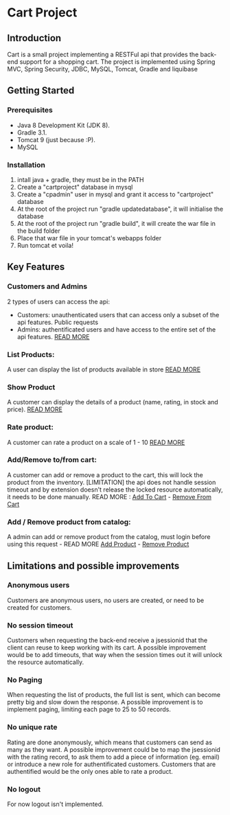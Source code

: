 # Cart Project

## Introduction
Cart is a small project implementing a RESTFul api that provides the back-end support for a shopping cart. 
The project is implemented using Spring MVC, Spring Security, JDBC, MySQL, Tomcat, Gradle and liquibase

## Getting Started
### Prerequisites
* Java 8 Development Kit (JDK 8).
* Gradle 3.1.
* Tomcat 9 (just because :P).
* MySQL

### Installation
1. intall java + gradle, they must be in the PATH
2. Create a "cartproject" database in mysql
3. Create a "cpadmin" user in mysql and grant it access to "cartproject" database
4. At the root of the project run "gradle updatedatabase", it will initialise the database
5. At the root of the project run "gradle build", it will create the war file in the build folder
6. Place that war file in your tomcat's webapps folder
7. Run tomcat et voila!

## Key Features
### Customers and Admins
2 types of users can access the api:
* Customers: unauthenticated users that can access only a subset of the api features. Public requests
* Admins: authentificated users and have access to the entire set of the api features. [READ MORE](https://github.com/drmeph/CartProject/wiki/Login)

### List Products:
A user can display the list of products available in store [READ MORE](https://github.com/drmeph/CartProject/wiki/List-Products)
  
### Show Product
A customer can display the details of a product (name, rating, in stock and price). [READ MORE](https://github.com/drmeph/CartProject/wiki/Show-Product)  

### Rate product:
A customer can rate a product on a scale of 1 - 10 [READ MORE](https://github.com/drmeph/CartProject/wiki/Rate-Product)

### Add/Remove to/from cart:
A customer can add or remove a product to the cart, this will lock the product from the inventory.
[LIMITATION] the api does not handle session timeout and by extension doesn't release the locked resource automatically, it needs to be done manually. READ MORE : [Add To Cart](https://github.com/drmeph/CartProject/wiki/Add-To-Cart) - [Remove From Cart](https://github.com/drmeph/CartProject/wiki/Remove-From-Cart)

### Add / Remove product from catalog:
A admin can add or remove product from the catalog, must login before using this request - READ MORE [Add Product](https://github.com/drmeph/CartProject/wiki/add-product) - [Remove Product](https://github.com/drmeph/CartProject/wiki/Remove-Product)

## Limitations and possible improvements
### Anonymous users
Customers are anonymous users, no users are created, or need to be created for customers.

### No session timeout
Customers when requesting the back-end receive a jsessionid that the client can reuse to keep working with its cart. A possible improvement would be to add timeouts, that way when the session times out it will unlock the resource automatically.

### No Paging
When requesting the list of products, the full list is sent, which can become pretty big and slow down the response. A possible improvement is to implement paging, limiting each page to 25 to 50 records.

### No unique rate
Rating are done anonymously, which means that customers can send as many as they want. A possible improvement could be to map the jsessionid with the rating record, to ask them to add a piece of information (eg. email) or introduce a new role for authentificated customers. Customers that are authentified would be the only ones able to rate a product.

### No logout
For now logout isn't implemented.
